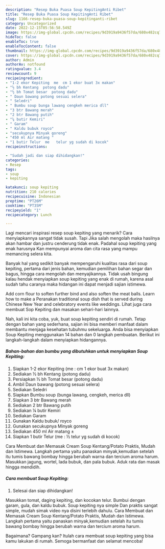 ```yaml
---
description: "Resep Buka Puasa Soup KepitingAnti Ribet"
title: "Resep Buka Puasa Soup KepitingAnti Ribet"
slug: 1166-resep-buka-puasa-soup-kepitinganti-ribet
category: Uncategorized
date: 2022-12-15T05:56:58.549Z
image: https://img-global.cpcdn.com/recipes/9d3919a9436f57da/680x482cq70/soup-kepiting-foto-resep-utama.jpg
hideToc: false
enableToc: true
enableTocContent: false
thumbnail: https://img-global.cpcdn.com/recipes/9d3919a9436f57da/680x482cq70/soup-kepiting-foto-resep-utama.jpg
cover: https://img-global.cpcdn.com/recipes/9d3919a9436f57da/680x482cq70/soup-kepiting-foto-resep-utama.jpg
author: Admin
authorAv: notfound
ratingvalue: 3.4
reviewcount: 9
recipeingredient:
- "1-2 ekor Kepiting  me  cm 1 ekor buat 3x makan"
- "½ bh Kentang  potong dadu"
- "½ bh Tomat besar  potong dadu"
- " Daun bawang potong sesuai selera"
- " Seledri"
- " Bumbu soup bunga lawang cengkeh merica dll"
- "3 btr Bawang merah"
- "2 btr Bawang putih"
- "¼ butir Kemiri"
- " Garam"
- " Kaldu bubuk royco"
- "secukupnya Minyak goreng"
- "450 ml Air matang "
- "1 butir Telur  me   telur yg sudah di kocok"
recipeinstructions:

- "Sudah jadi dan siap dihidangkan!"
categories:
- Resep
tags:
- soup
- kepiting

katakunci: soup kepiting 
nutrition: 210 calories
recipecuisine: Indonesian
preptime: "PT26M"
cooktime: "PT35M"
recipeyield: "1"
recipecategory: Lunch

---
```



Lagi mencari inspirasi resep soup kepiting yang menarik? Cara menyiapkannya sangat tidak susah. Tapi Jika salah mengolah maka hasilnya akan hambar dan justru cenderung tidak enak. Padahal soup kepiting yang enak harusnya Kan mempunyai aroma dan cita rasa yang mampu memancing selera kita.


Banyak hal yang sedikit banyak mempengaruhi kualitas rasa dari soup kepiting, pertama dari jenis bahan, kemudian pemilihan bahan segar dan bagus, hingga cara mengolah dan menyajikannya. Tidak usah bingung kalau hendak menyiapkan soup kepiting yang enak di rumah, karena asal sudah tahu caranya maka hidangan ini dapat menjadi sajian istimewa.

Add corn flour to soften further bind and also soften the meat balls. Learn how to make a Peranakan traditional soup dish that is served during Chinese New Year and celebratory events like weddings. Lihat juga cara membuat Sop Kepiting dan masakan sehari-hari lainnya.


Nah, kali ini kita coba, yuk, buat soup kepiting sendiri di rumah. Tetap dengan bahan yang sederhana, sajian ini bisa memberi manfaat dalam membantu menjaga kesehatan tubuhmu sekeluarga. Anda bisa menyiapkan Soup Kepiting menggunakan 14 bahan dan 0 langkah pembuatan. Berikut ini langkah-langkah dalam menyiapkan hidangannya.

<!--inarticleads1-->

##### Bahan-bahan dan bumbu yang dibutuhkan untuk menyiapkan Soup Kepiting:

1. Siapkan 1-2 ekor Kepiting  (me : cm 1 ekor buat 3x makan)
1. Sediakan ½ bh Kentang  (potong dadu)
1. Persiapkan ½ bh Tomat besar  (potong dadu)
1. Ambil  Daun bawang (potong sesuai selera)
1. Sediakan  Seledri
1. Siapkan  Bumbu soup (bunga lawang, cengkeh, merica dll)
1. Siapkan 3 btr Bawang merah
1. Sediakan 2 btr Bawang putih
1. Sediakan ¼ butir Kemiri
1. Sediakan  Garam
1. Gunakan  Kaldu bubuk/ royco
1. Gunakan secukupnya Minyak goreng
1. Sediakan 450 ml Air matang ±
1. Siapkan 1 butir Telur  (me : ½ telur yg sudah di kocok)


Cara Membuat dan Memasak Cream Soup Kentang/Potato Praktis, Mudah dan Istimewa. Langkah pertama yaitu panaskan minyak,kemudian setelah itu tumis bawang bombay hingga berubah warna dan tercium aroma harum. Masukkan jagung, wortel, lada bubuk, dan pala bubuk. Aduk rata dan masak hingga mendidih. 

<!--inarticleads2-->

##### Cara membuat Soup Kepiting:


1. Selesai dan siap dihidangkan!

Masukkan tomat, daging kepiting, dan kocokan telur. Bumbui dengan garam, gula, dan kaldu bubuk. Soup kepiting nya simple Dan praktis sangat simple, mudah simak video nya disini terlebih dahulu. Cara Membuat dan Memasak Cream Soup Kentang/Potato Praktis, Mudah dan Istimewa. Langkah pertama yaitu panaskan minyak,kemudian setelah itu tumis bawang bombay hingga berubah warna dan tercium aroma harum. 

Bagaimana? Gampang kan? Itulah cara membuat soup kepiting yang bisa kamu lakukan di rumah. Semoga bermanfaat dan selamat mencoba!
